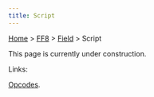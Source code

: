 ```yaml
---
title: Script
---
```


[Home](Main%20Page.md) > [FF8](FF8.md) > [Field](FF8/Field.md) > Script

This page is currently under construction.

Links:

[Opcodes][].

  [Opcodes]: FF8/Field/Script/Opcodes.md "wikilink"
